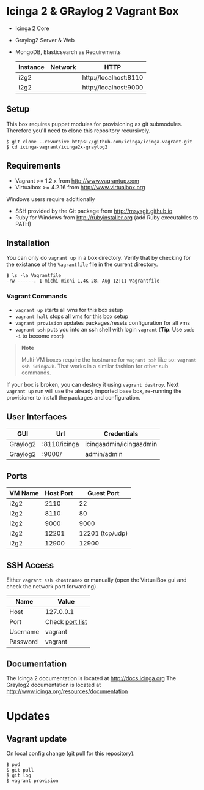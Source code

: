 # Icinga 2 & GRaylog 2 Vagrant Box

* Icinga 2 Core
* Graylog2 Server & Web
* MongoDB, Elasticsearch as Requirements

  Instance  | Network                   | HTTP
  ----------|---------------------------|--------------------------------------
  i2g2      |                           | http://localhost:8110
  i2g2      |                           | http://localhost:9000


## Setup

This box requires puppet modules for provisioning as git submodules.
Therefore you'll need to clone this repository recursively.

    $ git clone --revursive https://github.com/icinga/icinga-vagrant.git
    $ cd icinga-vagrant/icinga2x-graylog2

## Requirements

* Vagrant >= 1.2.x from http://www.vagrantup.com
* Virtualbox >= 4.2.16 from http://www.virtualbox.org

Windows users require additionally

* SSH provided by the Git package from http://msysgit.github.io
* Ruby for Windows from http://rubyinstaller.org (add Ruby executables to PATH)


## Installation

You can only do `vagrant up` in a box directory. Verify that
by checking for the existance of the `Vagrantfile` file in the current
directory.

    $ ls -la Vagrantfile
    -rw-------. 1 michi michi 1,4K 28. Aug 12:11 Vagrantfile

### Vagrant Commands

* `vagrant up` starts all vms for this box setup
* `vagrant halt` stops all vms for this box setup
* `vagrant provision` updates packages/resets configuration for all vms
* `vagrant ssh` puts you into an ssh shell with login `vagrant` (**Tip**: Use `sudo -i` to become `root`)

> **Note**
>
> Multi-VM boxes require the hostname for `vagrant ssh` like so: `vagrant ssh icinga2b`.
> That works in a similar fashion for other sub commands.

If your box is broken, you can destroy it using `vagrant destroy`. Next `vagrant up`
run will use the already imported base box, re-running the provisioner to install
the packages and configuration.


## User Interfaces

  GUI               | Url               | Credentials
  ------------------|-------------------|----------------
  Graylog2          | :8110/icinga 	| icingaadmin/icingaadmin
  Graylog2          | :9000/		| admin/admin


## Ports

  VM Name   | Host Port | Guest Port
  ----------|-----------|-----------
  i2g2      | 2110      | 22
  i2g2      | 8110      | 80
  i2g2      | 9000      | 9000
  i2g2      | 12201     | 12201 (tcp/udp)
  i2g2      | 12900     | 12900


## SSH Access

Either `vagrant ssh <hostname>` or manually (open the VirtualBox gui and check the
network port forwarding).

  Name            | Value
  ----------------|----------------
  Host            | 127.0.0.1
  Port            | Check [port list](#ports)
  Username        | vagrant
  Password        | vagrant


## Documentation

The Icinga 2 documentation is located at http://docs.icinga.org
The Graylog2 documentation is located at http://www.icinga.org/resources/documentation

# Updates

## Vagrant update

On local config change (git pull for this repository).

    $ pwd
    $ git pull
    $ git log
    $ vagrant provision
